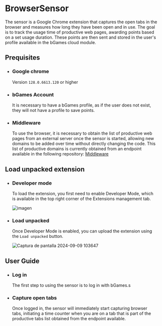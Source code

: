 # BrowserSensor
The sensor is a Google Chrome extension that captures the open tabs in the browser and measures how long they have been open and in use. The goal is to track the usage time of productive web pages, awarding points based on a set usage duration. These points are then sent and stored in the user's profile available in the bGames cloud module.

## Prequisites
* ### **Google chrome**
    Version `128.0.6613.120` or higher

* ### **bGames Account**
    It is necessary to have a bGames profile, as if the user does not exist, they will not have a profile to save points.
  
* ### **Middleware**
    To use the browser, it is necessary to obtain the list of productive web pages from an external server once the sensor is started, allowing new domains to be added over time without directly changing the code. This list of productive domains is currently obtained from an endpoint available in the following repository: [Middleware](https://github.com/clmunozm/Middleware-bGames)
   

## Load unpacked extension
* ### **Developer mode**
    To load the extension, you first need to enable Developer Mode, which is available in the top right corner of the Extensions management tab.
    
    ![imagen](https://github.com/user-attachments/assets/3497b3e4-60f1-4667-86de-99e0fcfb3c55)
  
* ### **Load unpacked**
    Once Developer Mode is enabled, you can upload the extension using the `Load unpacked` button.
    
    ![Captura de pantalla 2024-09-09 103647](https://github.com/user-attachments/assets/c92bda0f-f477-4b17-b9e5-6bcf1919ae17)

## User Guide
* ### **Log in**
    The first step to using the sensor is to log in with bGames.s

* ### **Capture open tabs**
    Once logged in, the sensor will immediately start capturing browser tabs, initiating a time counter when you are on a tab that is part of the productive tabs list obtained from the endpoint available.
